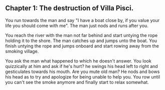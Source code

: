 ## Chapter 1: The destruction of Villa Pisci.

You run towards the man and say "I have a boat close by, if you value your life you should come with me". The man just nods and runs after you.

You reach the river with the man not far behind and start untying the rope holding it to the shore. The man catches up and jumps unto the boat. You finish untying the rope and jumps onboard and start rowing away from the smoking village.

You ask the man what happened to which he doesn't answer. You look quizzically at him and ask if he's hurt? he swings his head left to right and gesticulates towards his mouth. Are you mute old man? He nods and bows his head as to try and apologize for being unable to help you. You row until you can't see the smoke anymore and finally start to relax somewhat.
